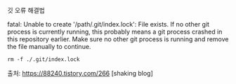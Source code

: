 깃 오류 해결법

fatal: Unable to create '/path/.git/index.lock': File exists. If no other git process is currently running, this probably means a git process crashed in this repository earlier. Make sure no other git process is running and remove the file manually to continue.

```
rm -f ./.git/index.lock
```



출처: https://88240.tistory.com/266 [shaking blog]